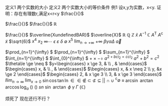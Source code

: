定义1 两个实数的大小
定义2 两个实数大小的等价条件
例1 设x,y为实数，x<y. 证明：存在有理数r,满足x<r<y
$\frac{}{}$


$\frac{}{}$
$\frac{}{}$
$\mathbb{R}$


$\frac{}{}$
$\overline{XundefinedBAR}$
$\overline{X}$
$\mathbb{R}$
$\mathbb{Q}$
$\mathbb{Z}$
$\hat{x}$
$A^{-1}$
$\mathbb{C}$
$A^{\mathsf{T}}$
$A^{\mathsf{c}}$
$\tilde{x}$
$\sqrt{6}$
$x^{4}$
$x_2$
$\infty\cdots$
$\epsilon$
$\varepsilon$
$\delta$
$\emptyset$
$x^{5}$
$\lim_{n \to +\infty}$
$+\infty$
$\beta\gamma\alpha\Delta$
$\vec{a}$


$\prod_{n=1}^{\infty} $
$\prod_{n=1}^{\infty} $
$\sum_{n=1}^{\infty} $
$\int_{n=1}^{\infty} $
$\int_{0}^{\infty} $
$+ \times- \div$
$a^{2+bci_2=cci_2}$
$a^{2}+b^{2}=c^{2}$
$\theta\le \ge \neq $
$y=\begin{cases} x \ge 3, &  \\ , &  \end{cases}$
$\begin{cases}
 x, &  \\ , &  \end{cases}$
 $\begin{cases} x, & x \neq 2   \\ y, &x \ge 2  \end{cases}$
 $\begin{cases} 
  2, & x \ge 3  \\
  3, & x \ge 3 
  \end{cases}$
  $l\lim_{n \to \infty}$
  $\lim_{x \to 0}$
  $\sin{}\cos{}\tan{}\ln{}\in \in\notin$
  $\subset$
  $\not\subset$
  $\subseteq$
  $\vert\vert$
  $\cap$
  $\cup$
  $^{\mathsf{c}}\emptyset$
  $\equiv$
  $\arcsin$
  $\arctan$
  $\arccos\log_{a}$
  $()$
  ()
  $sn$
  $\sin{}$
  $\arctan$
  $\phi$
  $\gamma$
  $\Gamma$
  $\left( \mathbb{C} \right)$


  烦死了
  现在还行不行？
